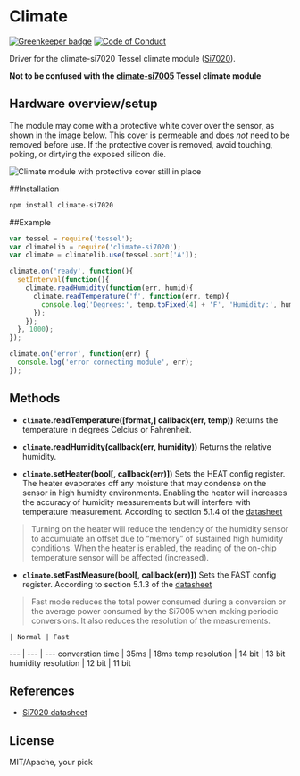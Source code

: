 # Climate

[![Greenkeeper badge](https://badges.greenkeeper.io/tessel/climate-si7020.svg)](https://greenkeeper.io/)
[![Code of Conduct](https://img.shields.io/badge/%E2%9D%A4-code%20of%20conduct-blue.svg?style=flat)](https://github.com/tessel/project/blob/master/CONDUCT.md)

Driver for the climate-si7020 Tessel climate module ([Si7020](http://www.silabs.com/Support%20Documents/TechnicalDocs/Si7020.pdf)).

**Not to be confused with the [climate-si7005](https://github.com/tessel/climate-si7005) Tessel climate module**

## Hardware overview/setup

The module may come with a protective white cover over the sensor, as shown in the image below. This cover is permeable and does *not* need to be removed before use. If the protective cover is removed, avoid touching, poking, or dirtying the exposed silicon die.

![Climate module with protective cover still in place](https://s3.amazonaws.com/technicalmachine-assets/doc+pictures/climate-si7020.jpg)

##Installation
```sh
npm install climate-si7020
```
##Example
```js
var tessel = require('tessel');
var climatelib = require('climate-si7020');
var climate = climatelib.use(tessel.port['A']);

climate.on('ready', function(){
  setInterval(function(){
    climate.readHumidity(function(err, humid){
      climate.readTemperature('f', function(err, temp){
        console.log('Degrees:', temp.toFixed(4) + 'F', 'Humidity:', humid.toFixed(4) + '%RH');
      });
    });
  }, 1000);
});

climate.on('error', function(err) {
  console.log('error connecting module', err);
});
```

## Methods

*  **`climate`.readTemperature([format,] callback(err, temp))**
Returns the temperature in degrees Celcius or Fahrenheit.

*  **`climate`.readHumidity(callback(err, humidity))** Returns the relative humidity.

*  **`climate`.setHeater(bool[, callback(err)])** Sets the HEAT config register. 
The heater evaporates off any moisture that may condense on the sensor in high humidty environments. Enabling the heater will increases the accuracy of humidity measurements but will interfere with temperature measurement.
According to section 5.1.4 of the [datasheet](http://www.silabs.com/Support%20Documents/TechnicalDocs/Si7020.pdf)
> Turning on the heater will reduce the tendency of the humidity sensor to accumulate an offset due to “memory” of sustained high humidity conditions. When the heater is enabled, the reading of the on-chip temperature sensor will be affected (increased).


*  **`climate`.setFastMeasure(bool[, callback(err)])** Sets the FAST config register. According to section 5.1.3 of the [datasheet](http://www.silabs.com/Support%20Documents/TechnicalDocs/Si7020.pdf)
> Fast mode reduces the total power consumed during a conversion or the average power consumed by the Si7005 when making periodic conversions. It also reduces the resolution of the measurements.

    | Normal | Fast
--- | --- | ---
converstion time | 35ms | 18ms
temp resolution | 14 bit | 13 bit
humidity resolution | 12 bit | 11 bit

## References

* [Si7020 datasheet](http://www.silabs.com/Support%20Documents/TechnicalDocs/Si7020.pdf)

## License

MIT/Apache, your pick

